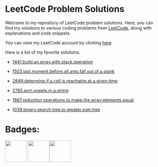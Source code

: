 # LeetCode Problem Solutions

Welcome to my repository of LeetCode problem solutions. Here, you can find my solutions to various coding problems from [LeetCode](https://leetcode.com/), along with explanations and code snippets.

You can view my LeetCode account by clicking [here](https://leetcode.com/GiacomoLeetCode/)

Here is a list of my favorite solutions:

- [1441.build.an.array.with.stack.operation](https://leetcode.com/problems/build-an-array-with-stack-operations/solutions/4243274/daily-leetcode-challenge/)
- [1503.last.moment.before.all.ants.fall.out.of.a.plank](https://leetcode.com/problems/last-moment-before-all-ants-fall-out-of-a-plank/solutions/4248050/easy-solution/)
- [2849.determine.if.a.cell.is.reachable.at.a.given.time](https://leetcode.com/problems/determine-if-a-cell-is-reachable-at-a-given-time/solutions/4264712/easy-solution/)

- [2785.sort.vowels.in.a.string](https://leetcode.com/problems/sort-vowels-in-a-string/solutions/4282793/easy-go-solution/)

- [1887.reduction.operations.to.make.the.array.elements.equal](https://leetcode.com/problems/reduction-operations-to-make-the-array-elements-equal/solutions/4306474/easy-go-solution-beats-100-in-space-and-time/)

- [1038.binary.search.tree.to.greater.sum.tree](https://leetcode.com/problems/binary-search-tree-to-greater-sum-tree/solutions/5366439/easy-solution/)

# Badges: 

<img src="https://assets.leetcode.com/static_assets/others/Introduction_to_Pandas_Badge.png" width="70"> <img src="https://assets.leetcode.com/static_assets/marketing/lg50.png" width="70"><img src="https://assets.leetcode.com/static_assets/marketing/2024-50-lg.png" width="70">

